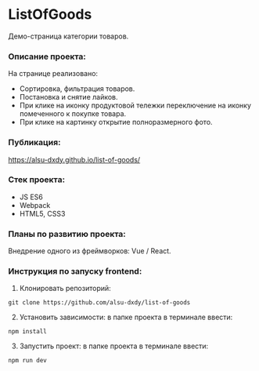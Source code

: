# ListOfGoods
Демо-страница категории товаров.

### Описание проекта:
На странице реализовано:
- Сортировка, фильтрация товаров.
- Постановка и снятие лайков.
- При клике на иконку продуктовой тележки переключение на иконку помеченного к покупке товара.
- При клике на картинку открытие полноразмерного фото.

### Публикация:
https://alsu-dxdy.github.io/list-of-goods/

### Стек проекта:
- JS ES6
- Webpack
- HTML5, CSS3

### Планы по развитию проекта:
Внедрение одного из фреймворков: Vue / React.

### Инструкция по запуску frontend:
1) Клонировать репозиторий:
```
git clone https://github.com/alsu-dxdy/list-of-goods
```
2) Установить зависимости: в папке проекта в терминале ввести:
```
npm install
```
3) Запустить проект: в папке проекта в терминале ввести:
```
npm run dev
```